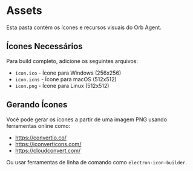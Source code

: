 # Assets

Esta pasta contém os ícones e recursos visuais do Orb Agent.

## Ícones Necessários

Para build completo, adicione os seguintes arquivos:

- `icon.ico` - Ícone para Windows (256x256)
- `icon.icns` - Ícone para macOS (512x512)  
- `icon.png` - Ícone para Linux (512x512)

## Gerando Ícones

Você pode gerar os ícones a partir de uma imagem PNG usando ferramentas online como:

- https://convertio.co/
- https://iconverticons.com/
- https://cloudconvert.com/

Ou usar ferramentas de linha de comando como `electron-icon-builder`.
